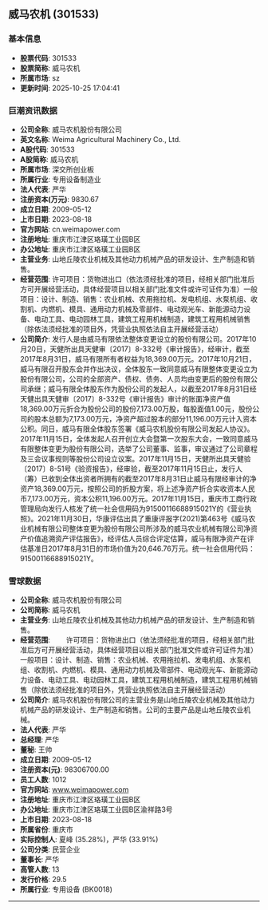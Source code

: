 ## 威马农机 (301533)

### 基本信息

- **股票代码**: 301533
- **股票简称**: 威马农机
- **所属市场**: sz
- **更新时间**: 2025-10-25 17:04:41

### 巨潮资讯数据

- **公司全称**: 威马农机股份有限公司
- **英文名称**: Weima Agricultural Machinery Co., Ltd.
- **A股代码**: 301533
- **A股简称**: 威马农机
- **所属市场**: 深交所创业板
- **所属行业**: 专用设备制造业
- **法人代表**: 严华
- **注册资本(万元)**: 9830.67
- **成立日期**: 2009-05-12
- **上市日期**: 2023-08-18
- **官方网站**: cn.weimapower.com
- **注册地址**: 重庆市江津区珞璜工业园B区
- **办公地址**: 重庆市江津区珞璜工业园B区
- **主营业务**: 山地丘陵农业机械及其他动力机械产品的研发设计、生产制造和销售。
- **经营范围**: 许可项目：货物进出口（依法须经批准的项目，经相关部门批准后方可开展经营活动，具体经营项目以相关部门批准文件或许可证件为准）一般项目：设计、制造、销售：农业机械、农用拖拉机、发电机组、水泵机组、收割机、内燃机、模具、通用动力机械及零部件、电动观光车、新能源动力设备、电动工具、电动园林工具，建筑工程用机械制造，建筑工程用机械销售（除依法须经批准的项目外，凭营业执照依法自主开展经营活动）
- **公司简介**: 发行人是由威马有限依法整体变更设立的股份有限公司。2017年10月20日，天健所出具天健审〔2017〕8-332号《审计报告》，经审计，截至2017年8月31日，威马有限所有者权益为18,369.00万元。2017年10月21日，威马有限召开股东会并作出决议，全体股东一致同意威马有限整体变更设立为股份有限公司，公司的全部资产、债权、债务、人员均由变更后的股份有限公司承继；威马有限全体股东作为股份公司的发起人，以截至2017年8月31日经天健出具天健审〔2017〕8-332号《审计报告》审计的账面净资产值18,369.00万元折合为股份公司的股份7,173.00万股，每股面值1.00元，股份公司的股本总额为7,173.00万元，净资产超过股本的部分11,196.00万元计入资本公积。同日，威马有限全体股东签署《威马农机股份有限公司发起人协议》。2017年11月15日，全体发起人召开创立大会暨第一次股东大会，一致同意威马有限整体变更为股份有限公司，选举了公司董事、监事，审议通过了公司章程及三会议事规则等股份公司设立议案。2017年11月15日，天健所出具天健验〔2017〕8-51号《验资报告》，经审验，截至2017年11月15日止，发行人（筹）已收到全体出资者所拥有的截至2017年8月31日止威马有限经审计的净资产18,369.00万元，按照公司的折股方案，将上述净资产折合实收资本人民币7,173.00万元，资本公积11,196.00万元。2017年11月15日，重庆市工商行政管理局向发行人核发了统一社会信用码为91500116688915021Y的《营业执照》。2021年11月30日，华康评估出具了重康评报字(2021)第463号《威马农业机械有限公司整体变更为股份有限公司所涉及的威马农业机械有限公司净资产价值追溯资产评估报告》，经评估人员综合评定估算，威马有限净资产在评估基准日2017年8月31日的市场价值为20,646.76万元。统一社会信用代码：91500116688915021Y。

### 雪球数据

- **公司全称**: 威马农机股份有限公司
- **公司简称**: 威马农机
- **主营业务**: 山地丘陵农业机械及其他动力机械产品的研发设计、生产制造和销售。
- **经营范围**: 　　许可项目：货物进出口（依法须经批准的项目，经相关部门批准后方可开展经营活动，具体经营项目以相关部门批准文件或许可证件为准）一般项目：设计、制造、销售：农业机械、农用拖拉机、发电机组、水泵机组、收割机、内燃机、模具、通用动力机械及零部件、电动观光车、新能源动力设备、电动工具、电动园林工具，建筑工程用机械制造，建筑工程用机械销售（除依法须经批准的项目外，凭营业执照依法自主开展经营活动）
- **公司简介**: 威马农机股份有限公司的主营业务是山地丘陵农业机械及其他动力机械产品的研发设计、生产制造和销售。公司的主要产品是山地丘陵农业机械。
- **法人代表**: 严华
- **总经理**: 严华
- **董秘**: 王帅
- **成立日期**: 2009-05-12
- **注册资本(元)**: 98306700.00
- **员工人数**: 1012
- **官方网站**: www.weimapower.com
- **注册地址**: 重庆市江津区珞璜工业园B区
- **办公地址**: 重庆市江津区珞璜工业园B区渝祥路3号
- **上市日期**: 2023-08-18
- **所属省份**: 重庆市
- **实际控制人**: 夏峰 (35.28%)，严华 (33.91%)
- **公司分类**: 民营企业
- **董事长**: 严华
- **高管人数**: 13
- **发行价格**: 29.5
- **所属行业**: 专用设备 (BK0018)

---